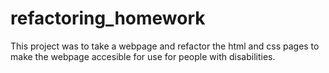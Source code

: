 # refactoring_homework
This project was to take a webpage and refactor the html and css pages to make the webpage accesible for use for people
with disabilities. 
